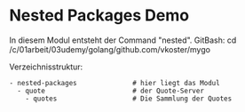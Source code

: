 # Nested Packages Demo
In diesem Modul entsteht der Command "nested".
GitBash: cd /c/01arbeit/03udemy/golang/github.com/vkoster/mygo

Verzeichnisstruktur:
````
- nested-packages              # hier liegt das Modul
  - quote                      # der Quote-Server
    - quotes                   # Die Sammlung der Quotes
````